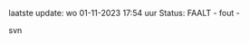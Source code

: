 laatste update: 
wo 01-11-2023 17:54   uur 
Status: FAALT - fout - 
<div class="service R">svn</div>
